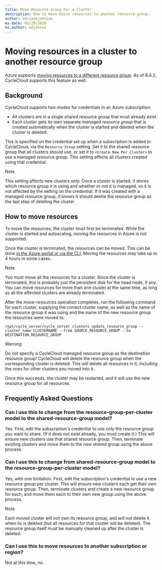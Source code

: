 ```yaml
---
title: Move Resource Group For a Cluster
description: How to move Azure resources to another resource group.
author: adriankjohnson
ms.date: 02/29/2020
ms.author: adjohnso
---
```


# Moving resources in a cluster to another resource group

Azure supports [moving resources to a different resource group](https://aka.ms/MoveAzureResources). As of 8.4.2, CycleCloud supports this feature as well.

## Background

CycleCloud supports two modes for credentials in an Azure subscription: 

* All clusters are in a single shared resource group that must already exist.
* Each cluster gets its own separate _managed resource group_ that is created automatically when the cluster is started and deleted when the cluster is deleted.
 
This is specified on the credential set up when a subscription is added to CycleCloud, via the `Resource Group` setting. Set it to the shared resource group that all clusters should use, or set it to `<Create New Per Cluster>` to use a managed resource group. This setting affects all clusters created using that credential.

> [!NOTE]
This setting affects new clusters only. Once a cluster is started, it stores which resource group it is using and whether or not it is managed, so it is not affected by the setting on the credential. If it was created with a managed resource group, it knows it should delete the resource group as the last step of deleting the cluster.

## How to move resources

To move the resources, the cluster must first be terminated. While the cluster is started and autoscaling, moving the resources in Azure is not supported.

Once the cluster is terminated, the resources can be moved. This can be done [in the Azure portal or via the CLI](https://aka.ms/MoveAzureResources). Moving the resources may take up to 4 hours in some cases. 

> [!NOTE]
You must move all the resources for a cluster. Since the cluster is terminated, this is probably just the persistent disk for the head node, if any. You can move resources for more than one cluster at the same time, as long as all the affected clusters are already terminated.

After the move-resources operation completes, run the following command for each cluster, supplying the correct cluster name, as well as the name of the resource group it was using and the name of the new resource group the resources were moved to:

```
/opt/cycle_server/cycle_server clusters update_resource_group --cluster_name CLUSTERNAME --from SOURCE_RESOURCE_GROUP --to DESTINATION_RESOURCE_GROUP
```

> [!WARNING]
Do *not* specify a CycleCloud managed resource group as the destination resource group! CycleCloud will delete the resource group when the corresponding cluster is deleted. This will delete all resources in it, including the ones for other clusters you moved into it.

Once this succeeds, the cluster may be restarted, and it will use the new resource group for all resources.

## Frequently Asked Questions

### Can I use this to change from the resource-group-per-cluster model to the shared-resource-group model?

Yes. First, edit the subscription's credential to use only the resource group you want to share. (If it does not exist already, you must create it.) This will ensure new clusters use that shared resource group. Then, terminate existing clusters and move them to the new shared group using the above process. 

### Can I use this to change from shared-resource-group model to the resource-group-per-cluster model?

Yes, with one limitation. First, edit the subscription's credential to use a new resource group per cluster. This will ensure new clusters each get their own resource group. Then, terminate clusters and create a new resource group for each, and move them each to their own new group using the above process.  

> [!NOTE]
Each moved cluster will not own its resource group, and will not delete it when its is deleted (but all resources for that cluster will be deleted). The resource group itself must be manually cleaned up after the cluster is deleted.

### Can I use this to move resources to another subscription or region?

Not at this time, no.
